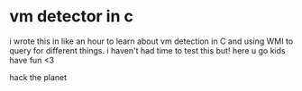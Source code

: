 # vm detector in c

i wrote this in like an hour to learn about vm detection in C and using WMI to query for different things. i haven't had time to test this but! here u go kids have fun <3 

hack the planet